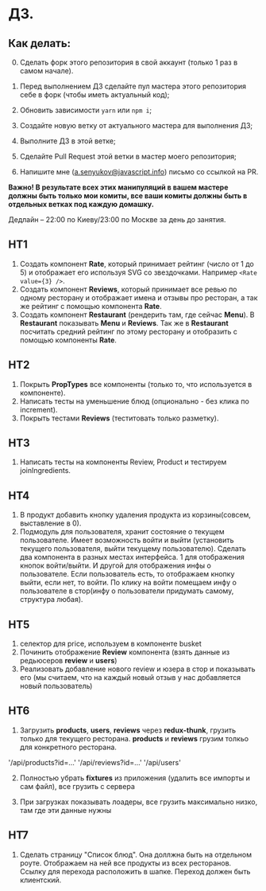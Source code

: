 # ДЗ.

## Как делать:

0. Сделать форк этого репозитория в свой аккаунт (только 1 раз в самом начале).

1. Перед выполнением ДЗ сделайте пул мастера этого репозитория себе в форк (чтобы иметь актуальный код);
2. Обновить зависимости `yarn` или `npm i`;
3. Создайте новую ветку от актуального мастера для выполнения ДЗ;
4. Выполните ДЗ в этой ветке;
5. Сделайте Pull Request этой ветки в мастер моего репозитория;
6. Напишите мне (a.senyukov@javascript.info) письмо со ссылкой на PR.

**Важно! В результате всех этих манипуляций в вашем мастере должны быть только мои комиты, все ваши комиты должны быть в отдельных ветках под каждую домашку.**

Дедлайн – 22:00 по Киеву/23:00 по Москве за день до занятия.

## HT1

1. Создать компонент **Rate**, который принимает рейтинг (число от 1 до 5) и отображает его используя SVG со звездочками. Например `<Rate value={3} />`.
2. Создать компонент **Reviews**, который принимает все ревью по одному ресторану и отображает имена и отзывы про ресторан, а так же рейтинг с помощью компонента **Rate**.
3. Создать компонент **Restaurant** (рендерить там, где сейчас **Menu**). В **Restaurant** показывать **Menu** и **Reviews**. Так же в **Restaurant** посчитать средний рейтинг по этому ресторану и отобразить с помощью компоненты **Rate**.

## HT2

1. Покрыть **PropTypes** все компоненты (только то, что используется в компоненте).
2. Написать тесты на уменьшение блюд (опционально - без клика по increment).
3. Покрыть тестами **Reviews** (теститовать только разметку).

## HT3

1. Написать тесты на компоненты Review, Product и тестируем joinIngredients.

## HT4

1. В продукт добавить кнопку удаления продукта из корзины(совсем, выставление в 0).
2. Подмодуль для пользователя, хранит состояние о текущем пользователе. Имеет возможность войти и выйти (установить текущего пользователя, выйти текущему пользователю). Сделать два компонента в разных местах интерфейса. 1 для отображения кнопок войти/выйти. И другой для отображения инфы о пользователе. Если пользователь есть, то отображаем кнопку выйти, если нет, то войти. По клику на войти помещаем инфу о пользователе в стор(инфу о пользователи придумать самому, структура любая).

## HT5
1. селектор для price, используем в компоненте busket
2. Починить отображение **Review** компонента (взять данные из редьюсеров **review** и **users**)
3. Реализовать добавление нового review и юзера в стор и показывать его (мы считаем, что на каждый новый отзыв у нас добавляется новый пользователь)

## HT6

1. Загрузить **products**, **users**, **reviews** через **redux-thunk**, грузить только для текущего ресторана. **products** и **reviews** грузим толкьо для конкретного ресторана.

'/api/products?id=...'
'/api/reviews?id=...'
'/api/users'

2. Полностью убрать **fixtures** из приложения (удалить все импорты и сам файл), все грузить с сервера

3. При загрузках показывать лоадеры, все грузить максимально низко, там где эти данные нужны

## HT7

1. Сделать страницу "Список блюд". Она доллжна быть на отдельном роуте. Отображаем на ней все продукты из всех ресторанов. Ссылку для перехода расположить в шапке. Переход должен быть клиентский.